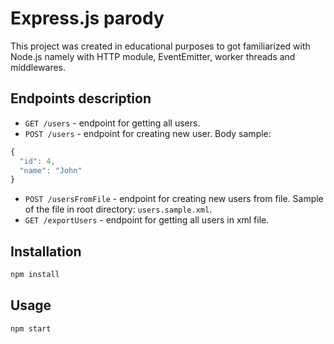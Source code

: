 # Express.js parody

This project was created in educational purposes to got familiarized with Node.js namely with HTTP module, EventEmitter, worker threads and middlewares.

## Endpoints description

- `GET /users` - endpoint for getting all users.
- `POST /users` - endpoint for creating new user. Body sample:

```javascript
{
  "id": 4,
  "name": "John"
}
```

- `POST /usersFromFile` - endpoint for creating new users from file. Sample of the file in root directory: `users.sample.xml`.
- `GET /exportUsers` - endpoint for getting all users in xml file.

## Installation

```bash
npm install
```

## Usage

```bash
npm start
```

